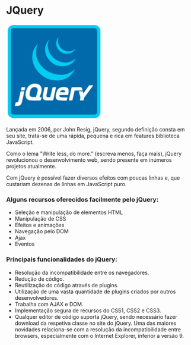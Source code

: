 # JQuery

![jquery](https://github.com/DayanMonteiro/JQuery/blob/main/icon.jpg)

Lançada em 2006, por John Resig, jQuery, segundo definição consta em seu site, trata-se de uma rápida, pequena e rica em features biblioteca JavaScript.

Como o lema "Write less, do more." (escreva menos, faça mais), jQuery revolucionou o desenvolvimento web, sendo presente em inúmeros projetos atualmente.

Com jQuery é possível fazer diversos efeitos com poucas linhas e, que custariam dezenas de linhas em JavaScript puro.

### Alguns recursos oferecidos facilmente pelo jQuery:

- Seleção e manipulação de elementos HTML
- Manipulação de CSS
- Efeitos e animações
- Navegação pelo DOM
- Ajax
- Eventos

### Principais funcionalidades do jQuery:

- Resolução da incompatibilidade entre os navegadores.
- Redução de código.
- Reutilização do código através de plugins.
- Utilização de uma vasta quantidade de plugins criados por outros desenvolvedores.
- Trabalha com AJAX e DOM.
- Implementação segura de recursos do CSS1, CSS2 e CSS3.
- Qualquer editor de código suporta jQuery, sendo necessário fazer download da respetiva classe no site do jQuery. Uma das maiores novidades relaciona-se com a resolução da incompatibilidade entre browsers, especialmente com o Internet Explorer, inferior à versão 9.
